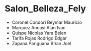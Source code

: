 # Salon_Belleza_Fely
- Coronel Condori Beymar Mauricio
- Marquez Ancasi Alan Ivan
- Quispe Nicolas Yara Belen
- Tarifa Rojas Rodrigo Edgar
- Zapana Pariguana Brian Joel
